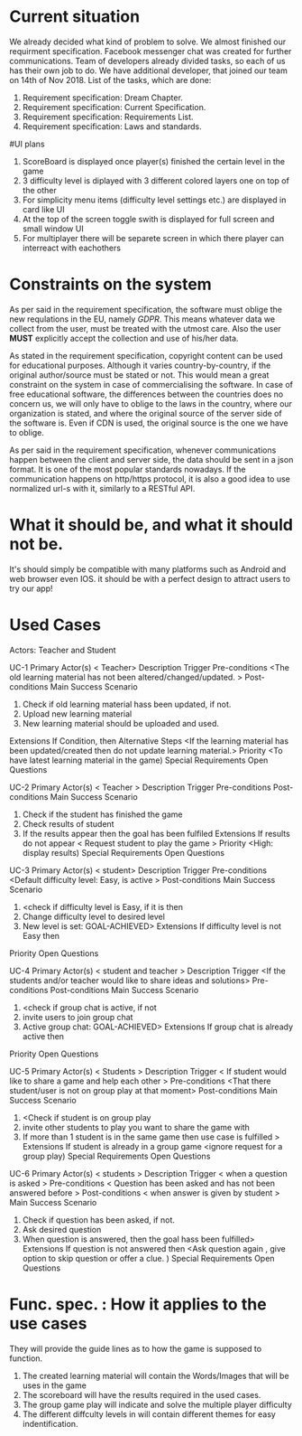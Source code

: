 # Current situation

We already decided what kind of problem to solve. We almost finished our requirment specification. Facebook messenger chat was created for further communications.
Team of developers already divided tasks, so each of us has their own job to do. 
We have additional developer, that joined our team on 14th of Nov 2018.
List of the tasks, which are done:

1. Requirement specification: Dream Chapter.
2. Requirement specification: Current Specification.
3. Requirement specification: Requirements List.
4. Requirement specification: Laws and standards.

#UI plans
1. ScoreBoard is displayed once player(s) finished the certain level in the game
2. 3 difficulty level is diplayed with 3 different colored layers one on top of the other 
3. For simplicity menu items (difficulty level settings etc.) are displayed in card like UI
4. At the top of the screen toggle swith is displayed for full screen and small window UI
5. For multiplayer there will be separete screen in which there player can interreact with eachothers




# Constraints on the system
As per said in the requirement specification, the software must oblige the new requlations in the EU, namely *GDPR*. This means whatever data we collect from the user, must be treated with the utmost care. Also the user **MUST** explicitly accept the collection and use of his/her data.

As stated in the requirement specification, copyright content can be used for educational purposes. Although it varies country-by-country, if the original author/source must be stated or not. This would mean a great constraint on the system in case of commercialising the software. In case of free educational software, the differences between the countries does no concern us, we will only have to oblige to the laws in the country, where our organization is stated, and where the original source of the server side of the software is. Even if CDN is used, the original source is the one we have to oblige.

As per said in the requirement specification, whenever communications happen between the client and server side, the data should be sent in a json format. It is one of the most popular standards nowadays. If the communication happens on http/https protocol, it is also a good idea to use normalized url-s with it, similarly to a RESTful API.


# What it should be, and what it should not be.
It's should simply be compatible with many platforms such as Android and web browser even IOS.
it should be with a perfect design to attract users to try our app!

# Used Cases
Actors: Teacher and Student

UC-1 	<create and upload learning material> 
Primary Actor(s)	< Teacher>
Description	<The teacher will be able to create and upload learning material for the learners to use.>
Trigger	<When learning material is too old. 
         When previous learning material has been updated but have not been uploaded.>
Pre-conditions	<The old learning material has not been altered/changed/updated. > 
Post-conditions	<The new updated learning material is in use.> 
Main Success Scenario	
1.	Check if old learning material hass been updated, if not.
2.	Upload new learning material
3.	New learning material should be uploaded and used.
  
Extensions	If Condition, then Alternative Steps
<If the learning material has been updated/created then do not update learning material.>
Priority	<To have latest learning material in the game)
Special Requirements	<none> 
Open Questions	<none>

UC-2 	<Check Progress> 
Primary Actor(s)	< Teacher >
Description	<Will be able to check the progress of the student>
Trigger	<Completion of the game>
Pre-conditions	<That the student has completed the game atleast once> 
Post-conditions	<Able to see the progress of the student > 
Main Success Scenario	
1.	Check if the student has finished the game
2.	Check results of student
3.	If the results appear then the goal has been fulfiled
Extensions	If results do not appear
< Request student to play the game >
Priority	<High: display results)
Special Requirements	<none> 
Open Questions	<none>

UC-3	<Change Difficulty level> 
Primary Actor(s)	< student>
Description	<change between difficulty levels >
Trigger	<When user would like to be challeged or start from the lowest level>
Pre-conditions	<Default difficulty level: Easy, is active > 
Post-conditions	<Difficult level is not Easy> 
Main Success Scenario	
1.	<check if difficulty level is Easy, if it is then
2.	Change difficulty level to desired level
3.	New level is set: GOAL-ACHIEVED>
Extensions	If difficulty level is not Easy then
<Change difficulty level to desired difficulty leve>
Priority	<High: Difficulty level change)
Special Requirements	<none> 
Open Questions	<none>

UC-4 	<Group chat in game> 
Primary Actor(s)	< student and teacher >
Description	<students and teachers will be able to communicate and share ideas>
Trigger	<If the students and/or teacher would like to share ideas and solutions>
Pre-conditions	<No active group chat> 
Post-conditions	<Active group chat > 
Main Success Scenario	
1.	<check if group chat is active, if not
2.	invite users to join group chat
3.	Active group chat:  GOAL-ACHIEVED>
Extensions	If group chat is already active then
<Ignore request for a group new chat.>
Priority	<High: Active group chat)
Special Requirements	<none> 
Open Questions	<none>
                       
UC-5 	<Group game play> 
Primary Actor(s)	< Students >
Description	<Students can have play together in answering the questions>
Trigger	< If student would like to share a game and help each other >
Pre-conditions	<That there student/user is not on group play at that moment> 
Post-conditions	<You will have multiple player in one game > 
Main Success Scenario	
1.	<Check if student is on group play
2.	invite other students to play you want to share the game with
3.	If more than 1 student is in the same game then use case is fulfilled >
Extensions	If student is already in a group game
<ignore request for a group play)
Special Requirements	<none> 
Open Questions	<none>
                       
UC-6 	<Answering Questions> 
Primary Actor(s)	< students >
Description	<students have to provide answers to the question given>
Trigger	< when a question is asked >
Pre-conditions	< Question has been asked and has not been answered before > 
Post-conditions	< when answer is given by student > 
Main Success Scenario	
1.	Check if question has been asked, if not.
2.	Ask desired question
3.	When question is answered, then the goal hass been fulfilled>
Extensions	If question is not answered then
<Ask question again , give option to skip question or offer a clue. )
Special Requirements	<none> 
Open Questions	<none>                       

# Func. spec. : How it applies to the use cases
They will provide the guide lines as to how the game is supposed to function. 
1. The created learning material will contain the Words/Images that will be uses in the game
2. The scoreboard will have the results required in the used cases.
3. The group game play will indicate and solve the multiple player difficulty
4. The different diffculty levels in will contain different themes for easy indentification.
